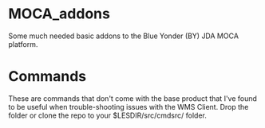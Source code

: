 # MOCA_addons
Some much needed basic addons to the Blue Yonder (BY) JDA MOCA platform.

# Commands
These are commands that don't come with the base product that I've found to be useful when trouble-shooting issues with the WMS Client. Drop the folder or clone the repo to your $LESDIR/src/cmdsrc/ folder.
